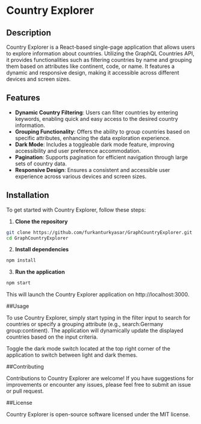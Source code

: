 # Country Explorer

## Description

Country Explorer is a React-based single-page application that allows users to explore information about countries. Utilizing the GraphQL Countries API, it provides functionalities such as filtering countries by name and grouping them based on attributes like continent, code, or name. It features a dynamic and responsive design, making it accessible across different devices and screen sizes.

## Features

- **Dynamic Country Filtering**: Users can filter countries by entering keywords, enabling quick and easy access to the desired country information.
- **Grouping Functionality**: Offers the ability to group countries based on specific attributes, enhancing the data exploration experience.
- **Dark Mode**: Includes a toggleable dark mode feature, improving accessibility and user preference accommodation.
- **Pagination**: Supports pagination for efficient navigation through large sets of country data.
- **Responsive Design**: Ensures a consistent and accessible user experience across various devices and screen sizes.

## Installation

To get started with Country Explorer, follow these steps:

1. **Clone the repository**

```bash
git clone https://github.com/furkanturkyasar/GraphCountryExplorer.git
cd GraphCountryExplorer
```

2. **Install dependencies**

```bash
npm install
```

3. **Run the application**

```bash
npm start
```
This will launch the Country Explorer application on http://localhost:3000.

##Usage

To use Country Explorer, simply start typing in the filter input to search for countries or specify a grouping attribute (e.g., search:Germany group:continent). The application will dynamically update the displayed countries based on the input criteria.

Toggle the dark mode switch located at the top right corner of the application to switch between light and dark themes.

##Contributing

Contributions to Country Explorer are welcome! If you have suggestions for improvements or encounter any issues, please feel free to submit an issue or pull request.

##License

Country Explorer is open-source software licensed under the MIT license.
